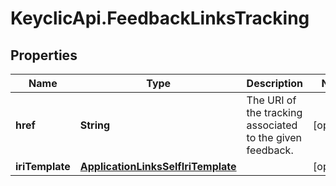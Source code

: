 # KeyclicApi.FeedbackLinksTracking

## Properties
Name | Type | Description | Notes
------------ | ------------- | ------------- | -------------
**href** | **String** | The URI of the tracking associated to the given feedback. | [optional] 
**iriTemplate** | [**ApplicationLinksSelfIriTemplate**](ApplicationLinksSelfIriTemplate.md) |  | [optional] 


